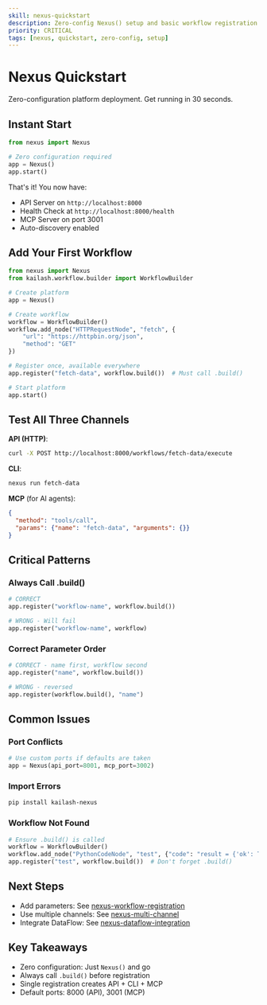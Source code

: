 ```yaml
---
skill: nexus-quickstart
description: Zero-config Nexus() setup and basic workflow registration. Start here for all Nexus applications.
priority: CRITICAL
tags: [nexus, quickstart, zero-config, setup]
---
```


# Nexus Quickstart

Zero-configuration platform deployment. Get running in 30 seconds.

## Instant Start

```python
from nexus import Nexus

# Zero configuration required
app = Nexus()
app.start()
```

That's it! You now have:
- API Server on `http://localhost:8000`
- Health Check at `http://localhost:8000/health`
- MCP Server on port 3001
- Auto-discovery enabled

## Add Your First Workflow

```python
from nexus import Nexus
from kailash.workflow.builder import WorkflowBuilder

# Create platform
app = Nexus()

# Create workflow
workflow = WorkflowBuilder()
workflow.add_node("HTTPRequestNode", "fetch", {
    "url": "https://httpbin.org/json",
    "method": "GET"
})

# Register once, available everywhere
app.register("fetch-data", workflow.build())  # Must call .build()

# Start platform
app.start()
```

## Test All Three Channels

**API (HTTP)**:
```bash
curl -X POST http://localhost:8000/workflows/fetch-data/execute
```

**CLI**:
```bash
nexus run fetch-data
```

**MCP** (for AI agents):
```json
{
  "method": "tools/call",
  "params": {"name": "fetch-data", "arguments": {}}
}
```

## Critical Patterns

### Always Call .build()
```python
# CORRECT
app.register("workflow-name", workflow.build())

# WRONG - Will fail
app.register("workflow-name", workflow)
```

### Correct Parameter Order
```python
# CORRECT - name first, workflow second
app.register("name", workflow.build())

# WRONG - reversed
app.register(workflow.build(), "name")
```

## Common Issues

### Port Conflicts
```python
# Use custom ports if defaults are taken
app = Nexus(api_port=8001, mcp_port=3002)
```

### Import Errors
```bash
pip install kailash-nexus
```

### Workflow Not Found
```python
# Ensure .build() is called
workflow = WorkflowBuilder()
workflow.add_node("PythonCodeNode", "test", {"code": "result = {'ok': True}"})
app.register("test", workflow.build())  # Don't forget .build()
```

## Next Steps

- Add parameters: See [nexus-workflow-registration](#)
- Use multiple channels: See [nexus-multi-channel](#)
- Integrate DataFlow: See [nexus-dataflow-integration](#)

## Key Takeaways

- Zero configuration: Just `Nexus()` and go
- Always call `.build()` before registration
- Single registration creates API + CLI + MCP
- Default ports: 8000 (API), 3001 (MCP)
